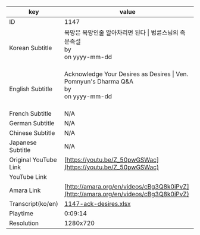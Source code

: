 |  key  |  value  |
|-------|---------|
| ID            | 1147 |
| Korean Subtitle | 욕망은 욕망인줄 알아차리면 된다 \| 법륜스님의 즉문즉설<br>by <br>on yyyy-mm-dd<br><br>|
| English Subtitle | Acknowledge Your Desires as Desires \| Ven. Pomnyun's Dharma Q&A<br>by <br>on yyyy-mm-dd<br><br>|
| French Subtitle | N/A |
| German Subtitle | N/A |
| Chinese Subtitle | N/A |
| Japanese Subtitle | N/A |
| Original YouTube Link  | [https://youtu.be/Z_50pwGSWac](https://youtu.be/Z_50pwGSWac) |
| YouTube Link  |  |
| Amara Link    | [http://amara.org/en/videos/cBg3Q8k0iPvZ](http://amara.org/en/videos/cBg3Q8k0iPvZ) |
| Transcript(ko/en) | [1147-ack-desires.xlsx](https://github.com/jungtosociety/dharma-qna/raw/master/sub/1147/1147-ack-desires.xlsx) |
| Playtime | 0:09:14 |
| Resolution | 1280x720|
